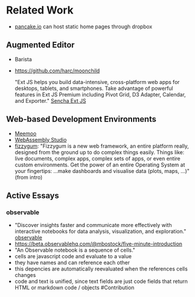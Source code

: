 # Related Work

<lively-import src="_navigation.html"></lively-import>

* [pancake.io](https://pancake.io/) can host static home pages through dropbox

## Augmented Editor 

* Barista
* https://github.com/harc/moonchild

  "Ext JS helps you build data-intensive, cross-platform web apps for desktops, tablets, and smartphones. Take advantage of powerful features in Ext JS Premium including Pivot Grid, D3 Adapter, Calendar, and Exporter." [Sencha Ext JS](https://www.sencha.com/products/extjs/)


## Web-based Development Environments

- [Meemoo](https://app.meemoo.org/#gist/4029543)
- [WebAssembly Studio](https://webassembly.studio)
- [fizzygum](http://fizzygum.org): "Fizzygum is a new web framework, an entire platform really, designed from the ground up to do complex things easily. Things like: live documents, complex apps, complex sets of apps, or even entire custom environments. Get the power of an entire Operating System at your fingertips: …make dashboards and visualise data (plots, maps, …)" (from intro)

## Active Essays

### observable

- "Discover insights faster and communicate more effectively with interactive notebooks for data analysis, visualization, and exploration." [observable](https://beta.observablehq.com/)
- https://beta.observablehq.com/@mbostock/five-minute-introduction
- "An Observable notebook is a sequence of cells."
- cells are javascript code and evaluate to a value
- they have names and can reference each other
- this depencies are automatically reevaluated when the references cells changes
- code and text is unified, since text fields are just code fields that return HTML or markdown code / objects #Contribution
